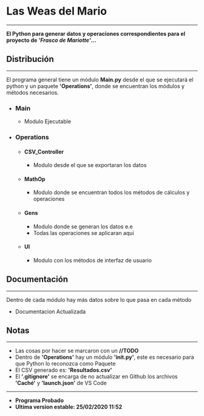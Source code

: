 # Las Weas del Mario
-------------------------------------------------------------------------------------------------------
**El Python para generar datos y operaciones correspondientes para el proyecto de *'Frasco de Mariotte'*...**

## Distribución
-------------------------------------------------------------------------------------------------------
El programa general tiene un módulo **Main.py** desde el que se ejecutará el python y un paquete **'Operations'**,
donde se encuentran los módulos y métodos necesarios.
- ### Main
    - Modulo Ejecutable
- ### Operations
  - #### CSV_Controller
      - Modulo desde el que se exportaran los datos
  - #### MathOp
      - Modulo donde se encuentran todos los métodos de cálculos y operaciones
  - #### Gens
      - Modulo donde se generan los datos e.e
      - Todas las operaciones se aplicaran aqui
  - #### UI
      - Modulo con los métodos de interfaz de usuario

## Documentación
---------------------------------------------------------------------------------------------------------
Dentro de cada módulo hay más datos sobre lo que pasa en cada método
- Documentacion Actualizada

## Notas
---------------------------------------------------------------------------------------------------------
- Las cosas por hacer se marcaron con un **//TODO**
- Dentro de **'Operations'** hay un módulo **'__init__.py'**, este es necesario para que Python lo reconozca como Paquete
- El CSV generado es: **'Resultados.csv'**
- El **'.gitignore'** se encarga de no actualizar en Github los archivos **'Caché'** y **'launch.json'** de VS Code 
---------------------------------------------------------------------------------------------------------

- **Programa Probado**
- **Ultima version estable: 25/02/2020 11:52**